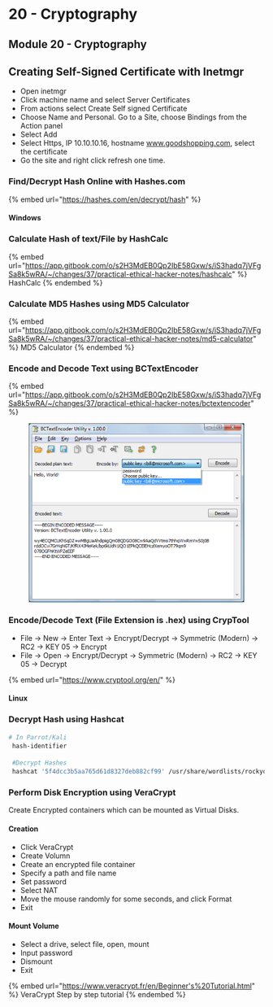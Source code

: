 # 20 - Cryptography

## **Module 20 - Cryptography**

## Creating Self-Signed Certificate with Inetmgr

* Open inetmgr
* Click machine name and select Server Certificates
* From actions select Create Self signed Certificate
* Choose Name and Personal. Go to a Site, choose Bindings from the Action panel
* Select Add
* Select Https, IP 10.10.10.16, hostname www.goodshopping.com, select the certificate
* Go the site and right click refresh one time.



### Find/Decrypt Hash Online with Hashes.com

{% embed url="https://hashes.com/en/decrypt/hash" %}

#### Windows

### Calculate Hash of text/File by HashCalc

{% embed url="https://app.gitbook.com/o/s2H3MdEB0Qp2IbE58Gxw/s/iS3hadq7jVFgSa8k5wRA/~/changes/37/practical-ethical-hacker-notes/hashcalc" %}
HashCalc
{% endembed %}

### **Calculate MD5 Hashes using MD5 Calculator**

{% embed url="https://app.gitbook.com/o/s2H3MdEB0Qp2IbE58Gxw/s/iS3hadq7jVFgSa8k5wRA/~/changes/37/practical-ethical-hacker-notes/md5-calculator" %}
MD5 Calculator
{% endembed %}

### Encode and Decode Text using BCTextEncoder

{% embed url="https://app.gitbook.com/o/s2H3MdEB0Qp2IbE58Gxw/s/iS3hadq7jVFgSa8k5wRA/~/changes/37/practical-ethical-hacker-notes/bctextencoder" %}

<div align="left">

<figure><img src="../../.gitbook/assets/image (8).png" alt=""><figcaption></figcaption></figure>

</div>

### Encode/Decode Text (File Extension is .hex) using CrypTool

* File → New → Enter Text → Encrypt/Decrypt → Symmetric (Modern) → RC2 → KEY 05 → Encrypt
* File → Open → Encrypt/Decrypt → Symmetric (Modern) → RC2 → KEY 05 → Decrypt

{% embed url="https://www.cryptool.org/en/" %}

#### Linux

### Decrypt Hash using Hashcat

```bash
# In Parrot/Kali
 hash-identifier  
   
 #Decrypt Hashes
 hashcat '5f4dcc3b5aa765d61d8327deb882cf99' /usr/share/wordlists/rockyou.txt
```

### **Perform Disk Encryption using VeraCrypt**

Create Encrypted containers which can be mounted as Virtual Disks.

#### Creation

* Click VeraCrypt
* Create Volumn
* Create an encrypted file container
* Specify a path and file name
* Set password
* Select NAT
* Move the mouse randomly for some seconds, and click Format
* Exit

#### Mount Volume

* Select a drive, select file, open, mount
* Input password
* Dismount
* Exit

{% embed url="https://www.veracrypt.fr/en/Beginner's%20Tutorial.html" %}
VeraCrypt Step by step tutorial
{% endembed %}
